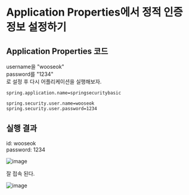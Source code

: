 # Application Properties에서 정적 인증 정보 설정하기

## Application Properties 코드

username을 "wooseok"   
password를 "1234"   
로 설정 후 다시 어플리케이션을 실행해보자.   

```properties
spring.application.name=springsecuritybasic

spring.security.user.name=wooseok
spring.security.user.password=1234
```

## 실행 결과

id: wooseok   
password: 1234   

![image](https://github.com/user-attachments/assets/44d78318-36f5-40d6-9904-e67ee0ae222c)

잘 접속 된다.   

![image](https://github.com/user-attachments/assets/1e1f8cb8-3ee2-472d-a754-9385a004e31b)
